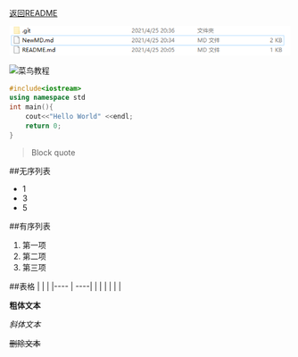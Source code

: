 [返回README](README.md)

![截图](images/screencut.png)

![菜鸟教程](http://static.runoob.com/images/runoob-logo.png)
```C++
#include<iostream>
using namespace std
int main(){
    cout<<"Hello World" <<endl;
    return 0;
}
```
>
>Block quote

##无序列表
* 1
* 3
* 5

##有序列表
1. 第一项
2. 第二项
3. 第三项

##表格
|     |     |
|---- | ----|
|     |     |
|     |     |

**粗体文本**

*斜体文本*

~~删除文本~~
